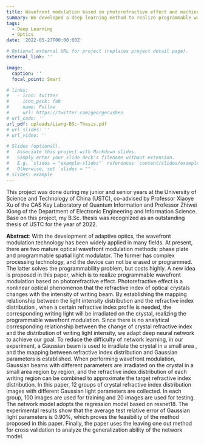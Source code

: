 ```yaml
---
title: Wavefront modulation based on photorefractive effect and machine learning
summary: We developed a deep learning method to realize programmable wavefront modulation based on photorefractive effect.
tags:
  - Deep Learning
  - Optics
date: '2022-05-27T00:00:00Z'

# Optional external URL for project (replaces project detail page).
external_link: ''

image:
  caption: ''
  focal_point: Smart

# links:
#   - icon: twitter
#     icon_pack: fab
#     name: Follow
#     url: https://twitter.com/georgecushen
# url_code: ''
url_pdf: uploads/Liang-BSc-Thesis.pdf
# url_slides: ''
# url_video: ''

# Slides (optional).
#   Associate this project with Markdown slides.
#   Simply enter your slide deck's filename without extension.
#   E.g. `slides = "example-slides"` references `content/slides/example-slides.md`.
#   Otherwise, set `slides = ""`.
# slides: example
---
```


This project was done during my junior and senior years at the University of Science and Technology of China (USTC), co-advised by Professor Xiaoye Xu of the CAS Key Laboratory of Quantum Information and Professor Zhiwei Xiong of the Department of Electronic Engineering and Information Science. Base on this project, my B.Sc. thesis was recognized as an outstanding thesis of USTC for the year of 2022.

**Abstract**: With the development of adaptive optics, the wavefront modulation technology has been widely applied in many fields. At present, there are two mature optical wavefront modulation methods: phase plate and programmable spatial light modulator. The former has complex processing technology, and the device can not be erased or programmed. The latter solves the programmability problem, but costs highly. A new idea is proposed in this paper, which is to realize programmable wavefront modulation based on photorefractive effect. Photorefractive effect is a nonlinear optical phenomenon that the refractive index of optical crystals changes with the intensity of writing beam. By establishing the mapping relationship between the light intensity distribution and the refractive index distribution , when a certain refractive index profile is needed, the corresponding writing light will be irradiated on the crystal, realizing the programmable wavefront modulation. Since there is no analytical corresponding relationship between the change of crystal refractive index and the distribution of writing light intensity, we adapt deep neural network to achieve our goal. To reduce the difficulty of network learning, in our experiment, a Gaussian beam is used to irradiate the crystal in a small area , and the mapping between refractive index distribution and Gaussian parameters is established. When performing wavefront modulation, Gaussian beams with different parameters are irradiated on the crystal in a small area region by region, and the refractive index distribution of each writing region can be combined to approximate the target refractive index distribution. In this paper, 12 groups of crystal refractive index distribution images with different Gaussian light parameters are collected. In each group, 100 images are used for training and 20 images are used for testing. The network model adopts the regression model based on resnet18. The experimental results show that the average test relative error of Gaussian light parameters is 0.90%, which proves the feasibility of the method proposed in this paper. Finally, the paper uses the leaving one out method for cross validation to analyze the generalization ability of the network model.

